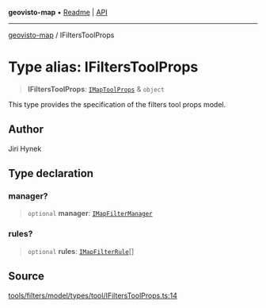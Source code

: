 **geovisto-map** • [Readme](../README.md) \| [API](../globals.md)

***

[geovisto-map](../README.md) / IFiltersToolProps

# Type alias: IFiltersToolProps

> **IFiltersToolProps**: [`IMapToolProps`](IMapToolProps.md) & `object`

This type provides the specification of the filters tool props model.

## Author

Jiri Hynek

## Type declaration

### manager?

> `optional` **manager**: [`IMapFilterManager`](../interfaces/IMapFilterManager.md)

### rules?

> `optional` **rules**: [`IMapFilterRule`](../interfaces/IMapFilterRule.md)[]

## Source

[tools/filters/model/types/tool/IFiltersToolProps.ts:14](https://github.com/geovisto/geovisto-map/blob/5ee2cb5d45c19062fc8fc6beefa2848c076518b6/src/tools/filters/model/types/tool/IFiltersToolProps.ts#L14)

